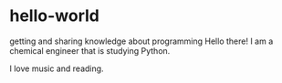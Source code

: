 # hello-world
getting and sharing knowledge about programming
Hello there! I am a chemical engineer that is studying Python.

I love music and reading.
